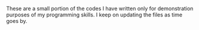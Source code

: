 These are a small portion of the codes I have written only for demonstration purposes of my programming skills. I keep on updating the files as time goes by.
